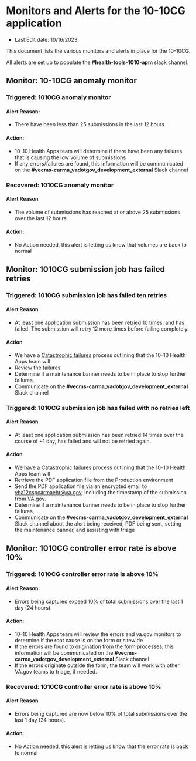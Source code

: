 # Monitors and Alerts for the 10-10CG application

- Last Edit date: 10/16/2023

This document lists the various monitors and alerts in place for the 10-10CG.

All alerts are set up to populate the **#health-tools-1010-apm** slack channel.

## Monitor: 10-10CG anomaly monitor

### Triggered: 1010CG anomaly monitor

#### Alert Reason:

- There have been less than 25 submissions in the last 12 hours

#### Action:

- 10-10 Health Apps team will determine if there have been any failures that is causing the low volume of submissions
- If any errors/failures are found, this information will be communicated on the **#vecms-carma_vadotgov_development_external** Slack channel

### Recovered: 1010CG anomaly monitor

#### Alert Reason

- The volume of submissions has reached at or above 25 submissions over the last 12 hours

#### Action:

- No Action needed, this alert is letting us know that volumes are back to normal

## Monitor: 1010CG submission job has failed retries

### Triggered: 1010CG submission job has failed ten retries

#### Alert Reason

- At least one application submission has been retried 10 times, and has failed. The submission will retry 12 more times before failing completely.

#### Action

- We have a [Catastrophic failures](https://github.com/department-of-veterans-affairs/va.gov-team/blob/master/products/caregivers/10-10CG%20Form/Vets-api%20retries%20for%20MuleSoft%20-%20Ultimate%20Failures%20process.md) process outlining that the 10-10 Health Apps team will
- Review the failures
- Determine if a maintenance banner needs to be in place to stop further failures,
- Communicate on the **#vecms-carma_vadotgov_development_external** Slack channel

### Triggered: 1010CG submission job has failed with no retries left

#### Alert Reason

- At least one application submission has been retried 14 times over the course of ~1 day, has failed and will not be retried again.

#### Action

- We have a [Catastrophic failures](https://github.com/department-of-veterans-affairs/va.gov-team/blob/master/products/caregivers/10-10CG%20Form/Vets-api%20retries%20for%20MuleSoft%20-%20Ultimate%20Failures%20process.md) process outlining that the 10-10 Health Apps team will
- Retrieve the PDF application file from the Production environment
- Send the PDF application file via an encrypted email to vha12cspcarmaehr@va.gov, including the timestamp of the submission from VA.gov.
- Determine if a maintenance banner needs to be in place to stop further failures,
- Communicate on the **#vecms-carma_vadotgov_development_external** Slack channel about the alert being received, PDF being sent, setting the maintenance banner, and assisting with triage

## Monitor: 1010CG controller error rate is above 10%

### Triggered: 1010CG controller error rate is above 10%

#### Alert Reason:

- Errors being captured exceed 10% of total submissions over the last 1 day (24 hours).

#### Action:

- 10-10 Health Apps team will review the errors and va.gov monitors to determine if the root cause is on the form or sitewide
- If the errors are found to origination from the form processes, this information will be communicated on the **#vecms-carma_vadotgov_development_external** Slack channel
- If the errors originate outside the form, the team will work with other VA.gov teams to triage, if needed.

### Recovered: 1010CG controller error rate is above 10%

#### Alert Reason

- Errors being captured are now below 10% of total submissions over the last 1 day (24 hours).

#### Action:

- No Action needed, this alert is letting us know that the error rate is back to normal
